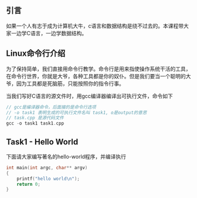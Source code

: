## 引言

如果一个人有志于成为计算机大牛，c语言和数据结构是绕不过去的。本课程带大家一边学C语言，一边学数据结构。

## Linux命令行介绍
为了保持简单，我们直接用命令行教学。命令行是用来指使操作系统干活的工具，在命令行世界，你就是大爷，各种工具都是你的奴仆。但是我们要当一个聪明的大爷，因为工具都是死脑筋，只能按照你的指令行事。

当我们写好C语言的源文件时，用gcc编译器编译出可执行文件，命令如下
```c
// gcc是编译器命令，后面接的是命令行选项
// -o task1 表明生成的可执行文件名叫 task1, o是output的意思
// task.cpp 是源代码文件
gcc -o task1 task1.cpp
```

## Task1 - Hello World
下面请大家编写著名的hello-world程序，并编译执行
```c
int main(int argc, char** argv)
{
    printf("hello world\n");
    return 0;
}
```
 


